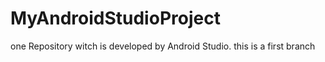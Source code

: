 # MyAndroidStudioProject
one Repository witch is developed by Android Studio.
this is a first branch
